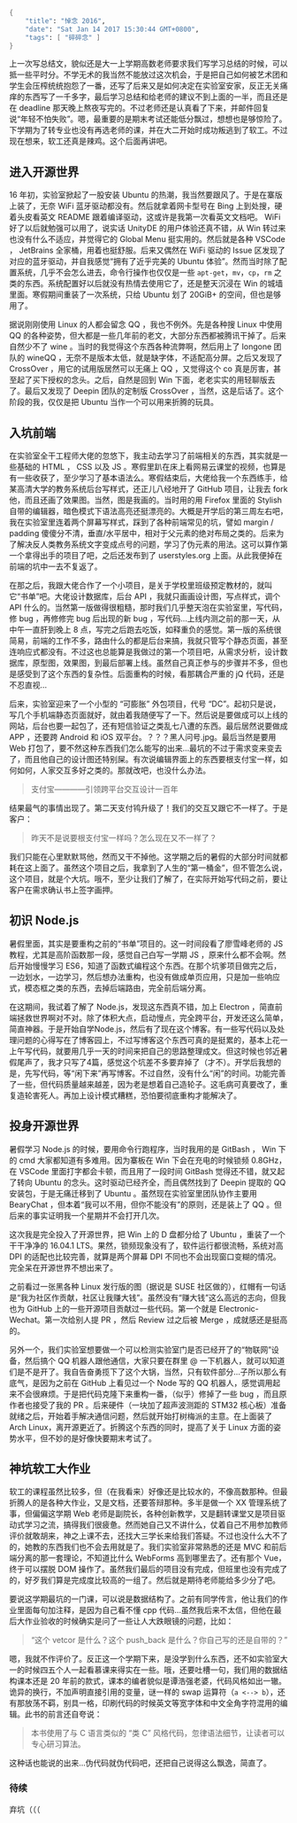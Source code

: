```meta
{
    "title": "悼念 2016",
    "date": "Sat Jan 14 2017 15:30:44 GMT+0800",
    "tags": [ "碎碎念" ]
}
```

上一次写总结文，貌似还是大一上学期高数老师要求我们写学习总结的时候，可以抵一些平时分。不学无术的我当然不能放过这次机会，于是把自己如何被艺术团和学生会压榨统统抱怨了一番，还写了后来又是如何决定在实验室安家，反正无关痛痒的东西写了一千多字，最后学习总结和给老师的建议不到上面的一半，而且还是在 deadline 那天晚上熬夜写完的。不过老师还是认真看了下来，并邮件回复说“年轻不怕失败”。嗯，最重要的是期末考试还能低分飘过，想想也是够惊险了。下学期为了转专业也没有再选老师的课，并在大二开始时成功叛逃到了软工。不过现在想来，软工还真是辣鸡。这个后面再讲吧。

## 进入开源世界

 16 年初，实验室掀起了一股安装 Ubuntu 的热潮，我当然要跟风了。于是在寨版上装了，无奈 WiFi 蓝牙驱动都没有。然后就拿着网卡型号在 Bing 上到处搜，硬着头皮看英文 README 跟着编译驱动，这或许是我第一次看英文文档吧。 WiFi 好了以后就勉强可以用了，说实话 UnityDE 的用户体验还真不错，从 Win 转过来也没有什么不适应，并觉得它的 Global Menu 挺实用的。然后就是各种 VSCode ， JetBrains 全家桶，用着也挺舒服。后来又偶然在 WiFi 驱动的 Issue 区发现了对应的蓝牙驱动，并自我感觉“拥有了近乎完美的 Ubuntu 体验”。然而当时除了配置系统，几乎不会怎么进去，命令行操作也仅仅是一些 `apt-get`，`mv`，`cp`，`rm` 之类的东西。系统配置好以后就没有热情去使用它了，还是整天沉浸在 Win 的城墙里面。寒假期间重装了一次系统，只给 Ubuntu 划了 20GiB+ 的空间，但也是够用了。

据说刚刚使用 Linux 的人都会留念 QQ ，我也不例外。先是各种搜 Linux 中使用 QQ 的各种姿势，但大都是一些几年前的老文，大部分东西都被腾讯干掉了。后来自然少不了 wine 。当时的我觉得这个东西各种流弊啊，然后用上了 longone 团队的 wineQQ ，无奈不是版本太低，就是缺字体，不适配高分屏。之后又发现了 CrossOver ，用它的试用版居然可以无痛上 QQ ，又觉得这个 co 真是厉害，甚至起了买下授权的念头。之后，自然是回到 Win 下面，老老实实的用轻聊版去了。最后又发现了 Deepin 团队的定制版 CrossOver ，当然，这是后话了。这个阶段的我，仅仅是把 Ubuntu 当作一个可以用来折腾的玩具。

## 入坑前端
在实验室全干工程师大佬的忽悠下，我主动去学习了前端相关的东西，其实就是一些基础的 HTML ， CSS 以及 JS 。寒假里趴在床上看网易云课堂的视频，也算是有一些收获了，至少学习了基本语法么。寒假结束后，大佬给我一个东西练手，给某高清大学的教务系统后台写样式，还正儿八经地开了 GitHub 项目，让我去 fork 他，而且还画了效果图。当然，图是我画的。当时用的用 Firefox 里面的 Stylish 自带的编辑器，暗色模式下语法高亮还挺漂亮的。大概是开学后的第三周左右吧，我在实验室里连着两个屏幕写样式，踩到了各种前端常见的坑，譬如 margin / padding 傻傻分不清，垂直/水平居中，相对于父元素的绝对布局之类的。后来为了解决反人类教务系统文字变成点号的问题，学习了伪元素的用法。这可以算作第一个拿得出手的项目了吧，之后还发布到了 userstyles.org 上面。从此我便掉在前端的坑中一去不复返了。

在那之后，我跟大佬合作了一个小项目，是关于学校里班级预定教材的，就叫它“书单”吧。大佬设计数据库，后台 API ，我就只画画设计图，写点样式，调个 API 什么的。当然第一版做得很粗糙，那时我们几乎整天泡在实验室里，写代码，修 bug ，再修修完 bug 后出现的新 bug ，写代码...上线内测之前的那一天，从中午一直肝到晚上 8 点，写完之后跑去吃饭，如释重负的感觉。第一版的系统很简易，前端的工作不多，路由什么的都是后台来搞，我就只管写个静态页面，甚至连响应式都没有。不过这也总能算是我做过的第一个项目吧，从需求分析，设计数据库，原型图，效果图，到最后部署上线。虽然自己真正参与的步骤并不多，但也是感受到了这个东西的复杂性。后面重构的时候，看那耦合严重的 jQ 代码，还是不忍直视...

后来，实验室迎来了一个小型的 “可膨胀” 外包项目，代号 “DC”。起初只是说，写几个手机端静态页面就好，就由着我随便写了一下。然后说是要做成可以上线的网站，后台也要一起包了，还有短信验证之类乱七八遭的东西。最后居然说要做成 APP ，还要跨 Android 和 iOS 双平台。？？？黑人问号.jpg。最后当然是要用 Web 打包了，要不然这种东西我们怎么能写的出来...最坑的不过于需求变来变去了，而且他自己的设计图还特别屎。有次说编辑界面上的东西要根支付宝一样，如何如何，人家交互多好之类的。那就改吧，也没什么办法。

> 支付宝————引领跨平台交互设计一百年

结果最气的事情出现了。第二天支付鸨升级了！我们的交互又跟它不一样了。于是客户：

> 昨天不是说要根支付宝一样吗？怎么现在又不一样了？

我们只能在心里默默骂他，然而又干不掉他。这学期之后的暑假的大部分时间就都耗在这上面了。虽然这个项目之后，我拿到了人生的“第一桶金”，但不管怎么说，这个项目，就是个大坑。哦不，至少让我们了解了，在实际开始写代码之前，要让客户在需求确认书上签字画押。

## 初识 Node.js
暑假里面，其实是要重构之前的“书单”项目的。这一时间段看了廖雪峰老师的 JS 教程，尤其是高阶函数那一段，感觉自己白写一学期 JS ，原来什么都不会啊。然后开始慢慢学习 ES6，知道了函数式编程这个东西。在那个坑爹项目做完之后，一边划水，一边学习，然后想办法重构，也没有做成单页应用，只是加一些响应式，模态框之类的东西，去掉后端路由，完全前后端分离。

在这期间，我试着了解了 Node.js，发现这东西真不错，加上 Electron ，简直前端拯救世界啊对不对。除了体积大点，启动慢点，完全跨平台，开发还这么简单，简直神器。于是开始自学Node.js，然后有了现在这个博客。有一些写代码以及处理问题的心得写在了博客园上，不过写博客这个东西可真的是挺累的，基本上花一上午写代码，就要用几乎一天的时间来把自己的思路整理成文。但这时候也邻近暑假尾声了，我才只写了4篇，感觉这个坑差不多要弃掉了（才不）。开学后我想的是，先写代码，等“闲下来”再写博客。不过自然，没有什么“闲”的时间。功能完善了一些，但代码质量越来越差，因为老是想着自己造轮子。这毛病可真要改了，重复造轮害死人。再加上设计模式糟糕，恐怕要彻底重构才能解决了。

## 投身开源世界
暑假学习 Node.js 的时候，要用命令行跑程序，当时我用的是 GitBash ， Win 下的 cmd 大家都知道有多难用。因为寨板在 Win 下会在充电的时候锁频 0.8GHz，在 VSCode 里面打字都会卡顿，而且用了一段时间 GitBash 觉得还不错，就又起了转向 Ubuntu 的念头。这时驱动已经齐全，而且偶然找到了 Deepin 提取的 QQ 安装包，于是无痛迁移到了 Ubuntu 。虽然现在实验室里团队协作主要用 BearyChat ，但本着“我可以不用，但你不能没有”的原则，还是装上了 QQ 。但后来的事实证明我一个星期并不会打开几次。

这次我是完全投入了开源世界，把 Win 上的 D 盘都分给了 Ubuntu ，重装了一个干干净净的 16.04.1 LTS。果然，锁频现象没有了，软件运行都很流畅，系统对高 DPI 的适配也比较完善，就算是两个屏幕 DPI 不同也不会出现窗口变糊的情况。完全呆在开源世界不想出来了。

之前看过一张黑各种 Linux 发行版的图（据说是 SUSE 社区做的），红帽有一句话是“我为社区作贡献，社区让我赚大钱”。虽然没有“赚大钱”这么高远的志向，但我也为 GitHub 上的一些开源项目贡献过一些代码。第一个就是 Electronic-Wechat。第一次给别人提 PR ，然后 Review 过之后被 Merge ，成就感还是挺高的。

另外一个，我们实验室想要做一个可以检测实验室门是否已经开了的“物联网”设备，然后搞个 QQ 机器人跟他通信，大家只要在群里 @ 一下机器人，就可以知道们是不是开了。我自告奋勇揽下了这个大锅，当然，只有软件部分...子所以那么有底气，是因为之前在 GitHub 上看见过一个 Node 写的 QQ 机器人，感觉调用起来不会很麻烦。于是把代码克隆下来重构一番，（似乎）修掉了一些 bug ，而且原作者也接受了我的 PR 。后来硬件（一块加了超声波测距的 STM32 核心板）准备就绪之后，开始着手解决通信问题，然后就开始打树梅派的主意。在上面装了 Arch Linux，离开源更近了。折腾这个东西的同时，提高了关于 Linux 方面的姿势水平，但不妙的是好像快要期末考试了。

## 神坑软工大作业
软工的课程虽然比较多，但（在我看来）好像还是比较水的，不像高数那种。但最折腾人的是各种大作业，又是文档，还要答辩那种。多半是做一个 XX 管理系统了事，但偏偏这学期 Web 老师是副院长，各种创新教学，又是翻转课堂又是项目驱动式学习之流，搞得我们很疲惫。然而她自己又不讲什么，仗着自己不用参加教师评价就敢胡来，神之上课不去，还找大三学长来给我们答疑。不过也没什么大不了的，她教的东西我们也不会去用就是了。我们实验室非常熟悉的还是 MVC 和前后端分离的那一套理论，不知道比什么 WebForms 高到哪里去了。还有那个 Vue，终于可以摆脱 DOM 操作了。虽然我们最后的项目没有完成，但班里也没有完成了的，好歹我们算是完成度比较高的一组了。然后就是期待老师能给多少分了吧。

要说这学期最坑的一门课，可以说是数据结构了。之前有同学传言，他让我们的作业里面每句加注释，是因为自己看不懂 cpp 代码...虽然我后来不太信，但他在最后大作业验收的时候确实是问了一些让人大跌眼镜的问题，比如：

> “这个 vetcor 是什么？这个 push_back 是什么？你自己写的还是自带的？”

嗯，我就不作评价了。反正这一个学期下来，是没学到什么东西，还不如实验室大一的时候四五个人一起看慕课来得实在一些。哦，还要吐槽一句，我们用的数据结构课本还是 20 年前的款式，课本的编者貌似是谭浩强老婆，代码风格如出一辙。诡异的换行，不加声明直接引用的变量，谜一样的 swap 运算符（`a <--> b`），还有那放荡不羁，别具一格，印刷代码的时候英文等宽字体和中文全角字符混用的编辑。此书的前言还自夸说：

> 本书使用了与 C 语言类似的 “类 C” 风格代码，忽律语法细节，让读者可以专心研习算法。

这种话也能说的出来...伪代码就伪代码吧，还把自己说得这么飘逸，简直了。

### 待续

弃坑（（（
